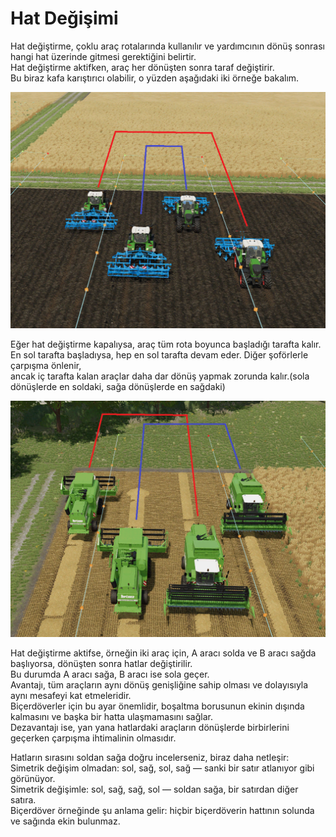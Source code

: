 # Hat Değişimi  
Hat değiştirme, çoklu araç rotalarında kullanılır ve yardımcının dönüş sonrası hangi hat üzerinde gitmesi gerektiğini belirtir.  
Hat değiştirme aktifken, araç her dönüşten sonra taraf değiştirir.  
Bu biraz kafa karıştırıcı olabilir, o yüzden aşağıdaki iki örneğe bakalım.  


![Image](../assets/images/regularchange_0_0_1020_765.png)

  
Eğer hat değiştirme kapalıysa, araç tüm rota boyunca başladığı tarafta kalır.  
En sol tarafta başladıysa, hep en sol tarafta devam eder. Diğer şoförlerle çarpışma önlenir,  
ancak iç tarafta kalan araçlar daha dar dönüş yapmak zorunda kalır.(sola dönüşlerde en soldaki, sağa dönüşlerde en sağdaki)  
  


![Image](../assets/images/symetricchange_0_0_1020_765.png)

  
Hat değiştirme aktifse, örneğin iki araç için, A aracı solda ve B aracı sağda başlıyorsa, dönüşten sonra hatlar değiştirilir.  
Bu durumda A aracı sağa, B aracı ise sola geçer.  
Avantajı, tüm araçların aynı dönüş genişliğine sahip olması ve dolayısıyla aynı mesafeyi kat etmeleridir.  
Biçerdöverler için bu ayar önemlidir, boşaltma borusunun ekinin dışında kalmasını ve başka bir hatta ulaşmamasını sağlar.  
Dezavantajı ise, yan yana hatlardaki araçların dönüşlerde birbirlerini geçerken çarpışma ihtimalinin olmasıdır.  
  
Hatların sırasını soldan sağa doğru incelerseniz, biraz daha netleşir:  
Simetrik değişim olmadan: sol, sağ, sol, sağ — sanki bir satır atlanıyor gibi görünüyor.  
Simetrik değişimle: sol, sağ, sağ, sol — soldan sağa, bir satırdan diğer satıra.  
Biçerdöver örneğinde şu anlama gelir: hiçbir biçerdöverin hattının solunda ve sağında ekin bulunmaz.  


